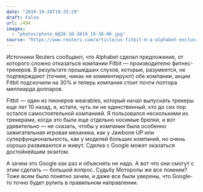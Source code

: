 ```yaml
---
date: "2019-10-28T19:35:29"
draft: False
url: /494
images:
  - "photos/photo_6@28-10-2019_19-38-06.jpg"
source: "https://www.reuters.com/article/us-fitbit-m-a-alphabet-exclusive/exclusive-google-owner-alphabet-in-bid-to-buy-fitbit-sources-idUSKBN1X71NY"
---
```


Источники Reuters сообщают, что Alphabet сделал предложение, от которого сложно отказаться компании Fitbit — производителю фитнес-трекеров. В результате прошедших слухов, которые, разумеется, не подтверждают (точнее, никак не комментируют) обе компании, акции Fitbit подскочили на 30% и теперь компания стоит почти полтора миллиарда долларов. 

Fitbit — один из пионеров wearables, который начал выпускать трекеры еще лет 10 назад, и, кстати, чуть ли не единственный, кто до сих пор остался самостоятельной компанией. Я пользовался несколькими их трекерами, когда это были еще отдельно носимые брелки, и вот удивительно — не сказать, чтобы у компании была особенно зажигательная игровая механика, как у Jawbone UP или суперфунциональность, как у моделей больших компаний, но очень хорошо развиваются и живут. Сделка с Google может оказаться достойнейшим экзитом.

А зачем это Google как раз и объяснять не надо. А вот что они смогут с этим сделать — большой вопрос. Судьбу Моторолы же все помним? Тоже всем было понятно зачем, и даже все были уверены, что Google-то точно будет рулить в правильном направлении.
